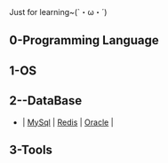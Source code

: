 Just for learning~(`・ω・´) 

## 0-Programming Language

## 1-OS

## 2--DataBase
* | [MySql](http://example.com/) | [Redis](https://github.com/Pudgedd/note/wiki/Redis) | [Oracle](http://example.com/) |

## 3-Tools
